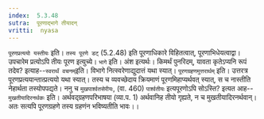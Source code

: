 ```yaml
---
index:  5.3.48
sutra:  पूरणाद्भागे तीयादन्
vritti:  nyasa
---
```


`पूरणप्रत्ययो यस्तीयः` इति। `तस्य पूरणे डट्` (5.2.48) इति पूरणाधिकारे विहितत्वात्, पूरणाभिधेयत्वाद्वा। उपचारेम प्रत्योऽपि तीयः पूरण इत्युच्ये। `भागे` इति। अंश इत्यर्थः। किमर्थं पुनरिदम्, यावता कृतेऽप्यनि रूपं तदेव? इत्याह--`स्वरार्थं वचनम्`इति। विभागे नित्स्वरेणाद्युदात्तं यथा स्यात्।
`पूरणग्रहणमुत्तरार्थम्` इति। उत्तरत्र पूरणप्रत्ययान्तात्प्रत्ययो यथा स्यात्। तस्य च व्यवच्छेदाय क्रियमाणं पूरणमिहाप्यर्थवत् स्यात्, स च नास्तीति नेहार्थता तस्योपपद्यते। ननु च `मुखपार्श्वतसेरीयः`, (वा. 460) `पार्श्वतीयः` इत्यपूरणोऽपि सोऽस्ति? इत्यत आह--`मुखतीयादिरनर्थकः` इति। अर्थवद्ग्रहणपरिभाषया (व्या.प. 1) अर्थवानिह तीयो गृह्यते, न च मुखतीयादिरनर्थवान्। अतः सत्यपि पूरणग्रहणे तस्य ग्रहणंन भविष्यतीति भावः।।

